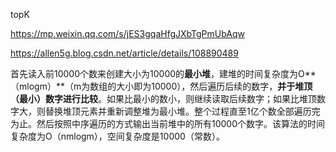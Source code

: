 topK

https://mp.weixin.qq.com/s/jES3gqaHfgJXbTgPmUbAqw



https://allen5g.blog.csdn.net/article/details/108890489

首先读入前10000个数来创建大小为10000的**最小堆**，建堆的时间复杂度为O**（mlogm）**（m为数组的大小即为10000），然后遍历后续的数字，**并于堆顶（最小）数字进行比较**。如果比最小的数小，则继续读取后续数字；如果比堆顶数字大，则替换堆顶元素并重新调整堆为最小堆。整个过程直至1亿个数全部遍历完为止。然后按照中序遍历的方式输出当前堆中的所有10000个数字。该算法的时间复杂度为O（nmlogm），空间复杂度是10000（常数）。